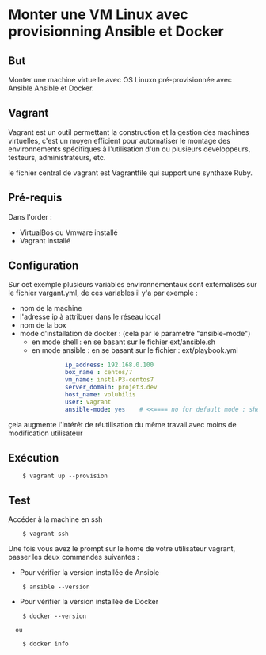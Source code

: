 # Monter une VM Linux avec provisionning Ansible et Docker

## But

Monter une machine virtuelle avec OS Linuxn pré-provisionnée avec Ansible Ansible et Docker.

## Vagrant
Vagrant est un outil permettant la construction et la gestion des machines virtuelles, c'est  un moyen efficient pour automatiser le montage des environnements spécifiques à l'utilisation d'un ou plusieurs developpeurs, testeurs, administrateurs, etc.

le fichier central de vagrant est Vagrantfile qui support une synthaxe Ruby.
## Pré-requis

Dans l'order :
- VirtualBos ou Vmware installé
- Vagrant installé

## Configuration

Sur cet exemple plusieurs variables environnementaux sont externalisés sur le fichier vargant.yml, de ces variables il y'a par exemple :

- nom de la machine
- l'adresse ip à attribuer dans le réseau local
- nom de la box
- mode d'installation de docker : (cela par le paramétre "ansible-mode")
    * en mode shell : en se basant sur le fichier ext/ansible.sh
    * en mode ansible : en se basant sur le fichier : ext/playbook.yml

```YAML
                ip_address: 192.168.0.100
                box_name : centos/7
                vm_name: inst1-P3-centos7
                server_domain: projet3.dev
                host_name: volubilis
                user: vagrant
                ansible-mode: yes    # <<==== no for default mode : shell
```
çela augmente l'intérêt de réutilisation du même travail avec moins de modification utilisateur 

## Exécution

```shell 
    $ vagrant up --provision
```

## Test

Accéder à la machine en ssh

```shell 
    $ vagrant ssh
```
Une fois vous avez le prompt sur le home de votre utilisateur vagrant, passer les deux commandes suivantes :

- Pour vérifier la version installée de Ansible

```shell 
    $ ansible --version
```

- Pour vérifier la version installée de Docker

```shell 
    $ docker --version
 ```
      ou

```shell  
    $ docker info
```